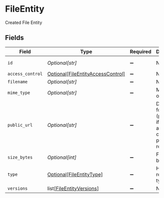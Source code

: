 # FileEntity

Created File Entity


## Fields

| Field                                                                                                         | Type                                                                                                          | Required                                                                                                      | Description                                                                                                   | Example                                                                                                       |
| ------------------------------------------------------------------------------------------------------------- | ------------------------------------------------------------------------------------------------------------- | ------------------------------------------------------------------------------------------------------------- | ------------------------------------------------------------------------------------------------------------- | ------------------------------------------------------------------------------------------------------------- |
| `id`                                                                                                          | *Optional[str]*                                                                                               | :heavy_minus_sign:                                                                                            | N/A                                                                                                           | ef7d985c-2385-44f4-9c71-ae06a52264f8                                                                          |
| `access_control`                                                                                              | [Optional[FileEntityAccessControl]](../../models/shared/fileentityaccesscontrol.md)                           | :heavy_minus_sign:                                                                                            | N/A                                                                                                           |                                                                                                               |
| `filename`                                                                                                    | *Optional[str]*                                                                                               | :heavy_minus_sign:                                                                                            | N/A                                                                                                           | document.pdf                                                                                                  |
| `mime_type`                                                                                                   | *Optional[str]*                                                                                               | :heavy_minus_sign:                                                                                            | MIME type of the file                                                                                         | application/pdf                                                                                               |
| `public_url`                                                                                                  | *Optional[str]*                                                                                               | :heavy_minus_sign:                                                                                            | Direct URL for file (public only if file access control is public-read)                                       | https://epilot-files-prod.s3.eu-central-1.amazonaws.com/123/4d689aeb-1497-4410-a9fe-b36ca9ac4389/document.pdf |
| `size_bytes`                                                                                                  | *Optional[int]*                                                                                               | :heavy_minus_sign:                                                                                            | File size in bytes                                                                                            |                                                                                                               |
| `type`                                                                                                        | [Optional[FileEntityType]](../../models/shared/fileentitytype.md)                                             | :heavy_minus_sign:                                                                                            | Human readable type for file                                                                                  |                                                                                                               |
| `versions`                                                                                                    | list[[FileEntityVersions](../../models/shared/fileentityversions.md)]                                         | :heavy_minus_sign:                                                                                            | N/A                                                                                                           |                                                                                                               |